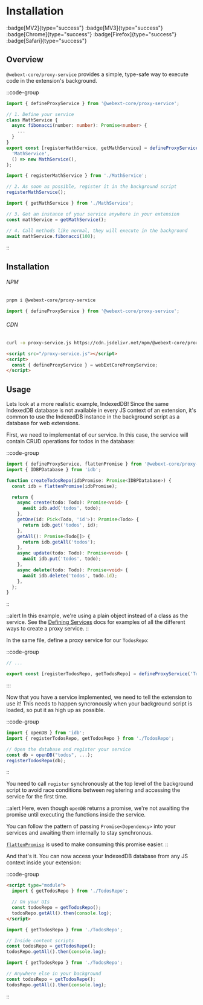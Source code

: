# Installation

:badge[MV2]{type="success"} :badge[MV3]{type="success"} :badge[Chrome]{type="success"} :badge[Firefox]{type="success"} :badge[Safari]{type="success"}

## Overview

`@webext-core/proxy-service` provides a simple, type-safe way to execute code in the extension's background.

::code-group
  ```ts [MathService.ts]
  import { defineProxyService } from '@webext-core/proxy-service';

  // 1. Define your service
  class MathService {
    async fibonacci(number: number): Promise<number> {
      ...
    }
  }
  export const [registerMathService, getMathService] = defineProxyService(
    'MathService',
    () => new MathService(),
  );
  ```
  ```ts [background.ts]
  import { registerMathService } from './MathService';

  // 2. As soon as possible, register it in the background script
  registerMathService();
  ```
  ```ts [anywhere-else.ts]
  import { getMathService } from './MathService';

  // 3. Get an instance of your service anywhere in your extension
  const mathService = getMathService();

  // 4. Call methods like normal, they will execute in the background
  await mathService.fibonacci(100);
  ```
::

## Installation

###### NPM

```sh
pnpm i @webext-core/proxy-service
```

```ts
import { defineProxyService } from '@webext-core/proxy-service';
```

###### CDN

```sh
curl -o proxy-service.js https://cdn.jsdelivr.net/npm/@webext-core/proxy-service/lib/index.global.js
```

```html
<script src="/proxy-service.js"></script>
<script>
  const { defineProxyService } = webExtCoreProxyService;
</script>
```

## Usage

Lets look at a more realistic example, IndexedDB! Since the same IndexedDB database is not available in every JS context of an extension, it's common to use the IndexedDB instance in the background script as a database for web extensions.

First, we need to implementat of our service. In this case, the service will contain CRUD operations for todos in the database:

::code-group
  ```ts [TodosRepo.ts]
  import { defineProxyService, flattenPromise } from '@webext-core/proxy-service';
  import { IDBPDatabase } from 'idb';

  function createTodosRepo(idbPromise: Promise<IDBPDatabase>) {
    const idb = flattenPromise(idbPromise);

    return {
      async create(todo: Todo): Promise<void> {
        await idb.add('todos', todo);
      },
      getOne(id: Pick<Todo, 'id'>): Promise<Todo> {
        return idb.get('todos', id);
      },
      getAll(): Promise<Todo[]> {
        return idb.getAll('todos');
      },
      async update(todo: Todo): Promise<void> {
        await idb.put('todos', todo);
      },
      async delete(todo: Todo): Promise<void> {
        await idb.delete('todos', todo.id);
      },
    };
  }
  ```
::

::alert
In this example, we're using a plain object instead of a class as the service. See the [Defining Services](./defining-services) docs for examples of all the different ways to create a proxy service.
::

In the same file, define a proxy service for our `TodosRepo`:

::code-group
  ```ts [TodosRepo.ts]
  // ...

  export const [registerTodosRepo, getTodosRepo] = defineProxyService('TodosRepo', createTodosRepo);
  ```
:::

Now that you have a service implemented, we need to tell the extension to use it! This needs to happen syncronously when your background script is loaded, so put it as high up as possible.

::code-group
  ```ts [background.ts]
  import { openDB } from 'idb';
  import { registerTodosRepo, getTodosRepo } from './TodosRepo';

  // Open the database and register your service
  const db = openDB("todos", ...);
  registerTodosRepo(db);
  ```
::

You need to call `register` synchronously at the top level of the background script to avoid race conditions between registering and accessing the service for the first time.

::alert
Here, even though `openDB` returns a promise, we're not awaiting the promise until executing the functions inside the service.

You can follow the pattern of passing `Promise<Dependency>` into your services and awaiting them internally to stay synchronous.

[`flattenPromise`](/api/proxy-service#flattenpromise) is used to make consuming this promise easier.
::

And that's it. You can now access your IndexedDB database from any JS context inside your extension:

::code-group
  ```html [extension-page.html]
  <script type="module">
    import { getTodosRepo } from './TodosRepo';

    // On your UIs
    const todosRepo = getTodosRepo();
    todosRepo.getAll().then(console.log);
  </script>
  ```
  ```ts [content-script.ts]
  import { getTodosRepo } from './TodosRepo';

  // Inside content scripts
  const todosRepo = getTodosRepo();
  todosRepo.getAll().then(console.log);
  ```
  ```ts [background/some-helper.ts]
  import { getTodosRepo } from './TodosRepo';

  // Anywhere else in your background
  const todosRepo = getTodosRepo();
  todosRepo.getAll().then(console.log);
  ```
::
